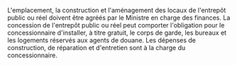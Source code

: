 L'emplacement, la construction et l'aménagement des
locaux de l'entrepôt public ou réel doivent être agréés par le Ministre
en charge des finances.
La concession de l'entrepôt public ou réel peut comporter l'obligation
pour le concessionnaire d'installer, à titre gratuit, le corps de garde,
les bureaux et les logements réservés aux agents de douane.
Les dépenses de construction, de réparation et d'entretien sont à la
charge du concessionnaire.